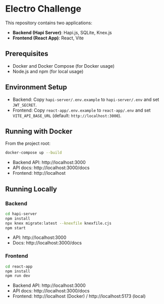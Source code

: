 # Electro Challenge

This repository contains two applications:

- **Backend (Hapi Server)**: Hapi.js, SQLite, Knex.js
- **Frontend (React App)**: React, Vite

## Prerequisites
- Docker and Docker Compose (for Docker usage)
- Node.js and npm (for local usage)

## Environment Setup
- Backend: Copy `hapi-server/.env.example` to `hapi-server/.env` and set `JWT_SECRET`.
- Frontend: Copy `react-app/.env.example` to `react-app/.env` and set `VITE_API_BASE_URL` (default: `http://localhost:3000`).

## Running with Docker
From the project root:
```bash
docker-compose up --build
```
- Backend API: http://localhost:3000
- API docs:   http://localhost:3000/docs
- Frontend:   http://localhost

## Running Locally
### Backend
```bash
cd hapi-server
npm install
npx knex migrate:latest --knexfile knexfile.cjs
npm start
```
- API:  http://localhost:3000
- Docs: http://localhost:3000/docs

### Frontend
```bash
cd react-app
npm install
npm run dev
```

- Backend API: http://localhost:3000
- API docs:   http://localhost:3000/docs
- Frontend:   http://localhost (Docker) / http://localhost:5173 (local)